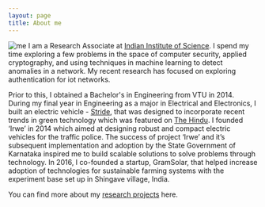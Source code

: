 ```yaml
---
layout: page
title: About me
---
```


![me](https://user-images.githubusercontent.com/25291535/38509511-b6961f6a-3c3f-11e8-88af-f798a3b15ac9.png)
I am a Research Associate at [Indian Institute of Science](http://www.iisc.ac.in/). I spend my time  exploring a few problems in the space of computer security, applied cryptography, and using techniques in machine learning to detect anomalies in a network.  My recent research has focused on exploring authentication for iot networks. 

Prior to this, I obtained a Bachelor's in Engineering from VTU in 2014. During my final year in Engineering as a major in Electrical and Electronics, I built an electric vehicle - [Stride](https://www.facebook.com/evstride/), that was designed to incorporate recent trends in green technology which was featured on [The Hindu](http://www.thehindu.com/todays-paper/tp-miscellaneous/tp-others/ep-campus/article6140253.ece). I founded  ‘Irwe’ in 2014 which aimed at designing robust and compact electric vehicles for the traffic police. The success of project ‘Irwe’ and it’s subsequent implementation and adoption by the State Government of Karnataka inspired me to build scalable solutions to solve problems through technology. In 2016, I co-founded a startup, GramSolar, that  helped increase adoption of technologies for sustainable farming systems with the experiment base set up in Shingave village, India. 

You can find more about my [research projects](https://sunithan29.github.io/hyde/projects/) here. 




